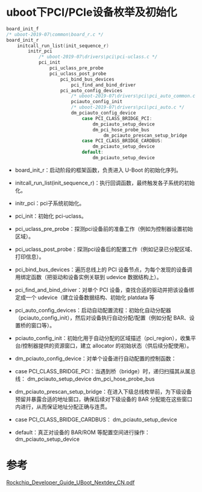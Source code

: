 # uboot下PCI/PCIe设备枚举及初始化

```c
board_init_f
/* uboot-2019-07\common\board_r.c */
board_init_r
    initcall_run_list(init_sequence_r)
    	initr_pci
    		/* uboot-2019-07\drivers\pci\pci-uclass.c */
    		pci_init
    			pci_uclass_pre_probe
    			pci_uclass_post_probe
    				pci_bind_bus_devices
    					pci_find_and_bind_driver
    				pci_auto_config_devices
    					/* uboot-2019-07\drivers\pci\pci_auto_common.c */
    					pciauto_config_init
    					/* uboot-2019-07\drivers\pci\pci_auto.c */
    					dm_pciauto_config_device
    						case PCI_CLASS_BRIDGE_PCI:
								dm_pciauto_setup_device
                            	dm_pci_hose_probe_bus
                                    dm_pciauto_prescan_setup_bridge
                            case PCI_CLASS_BRIDGE_CARDBUS:
								dm_pciauto_setup_device
                            default:
								dm_pciauto_setup_device
```

* board_init_r：启动阶段的框架函数，负责进入 U-Boot 的初始化序列。

* initcall_run_list(init_sequence_r)：执行回调函数，最终触发各子系统的初始化。

* initr_pci：pci子系统初始化。

* pci_init：初始化 pci-uclass。

* pci_uclass_pre_probe：探测pci设备前的准备工作（例如为控制器设置初始区域）。

* pci_uclass_post_probe：探测pci设备后的配置工作（例如记录已分配区域、打印信息）。

* pci_bind_bus_devices：遍历总线上的 PCI 设备节点，为每个发现的设备调用绑定函数（把驱动和设备实例关联到 udevice 数据结构上）。

* pci_find_and_bind_driver：对单个 PCI 设备，查找合适的驱动并把该设备绑定成一个 udevice（建立设备数据结构、初始化 platdata 等

* pci_auto_config_devices：启动自动配置流程：初始化自动分配器（pciauto_config_init），然后对设备执行自动分配/配置（例如分配 BAR、设置桥的窗口等）。

* pciauto_config_init：初始化用于自动分配的区域描述（pci_region），收集平台/控制器提供的资源窗口，建立 allocator 的初始状态（供后续分配使用）。

* dm_pciauto_config_device：对单个设备进行自动配置的控制函数：

* case PCI_CLASS_BRIDGE_PCI：当遇到桥（bridge）时，递归扫描其从属总线：
		dm_pciauto_setup_device
		dm_pci_hose_probe_bus

* dm_pciauto_prescan_setup_bridge：在进入下级总线枚举前，为下级设备预留并暴露合适的地址窗口，确保后续对下级设备的 BAR 分配能在这些窗口内进行，从而保证地址分配正确与连贯。

* case PCI_CLASS_BRIDGE_CARDBUS：
  	dm_pciauto_setup_device

* default：真正对设备的 BAR/ROM 等配置空间进行操作：
  	dm_pciauto_setup_device



# 参考

[Rockchip_Developer_Guide_UBoot_Nextdev_CN.pdf](https://download.t-firefly.com/product/Board/RK356X/Document/Developer/Rockchip_Developer_Guide_UBoot_Nextdev_CN.pdf)
